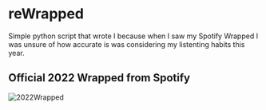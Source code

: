 # reWrapped

Simple python script that wrote I because when I saw my Spotify Wrapped I was unsure of how accurate is was considering my listenting habits this year.

## Official 2022 Wrapped from Spotify
![2022Wrapped](https://user-images.githubusercontent.com/79882639/210103121-d61c7954-32b5-44c0-a496-2e15d5facdab.JPG)

